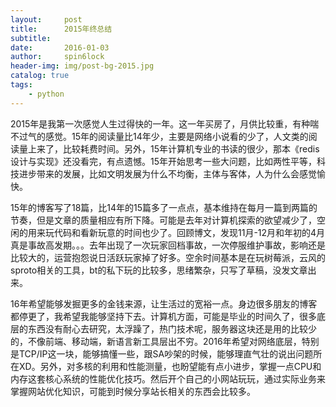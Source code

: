 ```yaml
---
layout:     post
title:      2015年终总结
subtitle:   
date:       2016-01-03
author:     spin6lock
header-img: img/post-bg-2015.jpg
catalog: true
tags:
    - python
---
```

2015年是我第一次感觉人生过得快的一年。这一年买房了，月供比较重，有种喘不过气的感觉。15年的阅读量比14年少，主要是网络小说看的少了，人文类的阅读量上来了，比较耗费时间。另外，15年计算机专业的书读的很少，那本《redis设计与实现》还没看完，有点遗憾。15年开始思考一些大问题，比如两性平等，科技进步带来的发展，比如文明发展为什么不均衡，主体与客体，人为什么会感觉愉快。

15年的博客写了18篇，比14年的15篇多了一点点，基本维持在每月一篇到两篇的节奏，但是文章的质量相应有所下降。可能是去年对计算机探索的欲望减少了，空闲的用来玩代码和看新玩意的时间也少了。回顾博文，发现11月-12月和年初的4月真是事故高发期。。。去年出现了一次玩家回档事故，一次停服维护事故，影响还是比较大的，运营抱怨说日活跃玩家掉了好多。空余时间基本是在玩树莓派，云风的sproto相关的工具，bt的私下玩的比较多，思绪繁杂，只写了草稿，没发文章出来。

16年希望能够发掘更多的金钱来源，让生活过的宽裕一点。身边很多朋友的博客都停更了，我希望我能够坚持下去。计算机方面，可能是毕业的时间久了，很多底层的东西没有耐心去研究，太浮躁了，热门技术呢，服务器这块还是用的比较少的，不像前端、移动端，新语言新工具层出不穷。2016年希望对网络底层，特别是TCP/IP这一块，能够搞懂一些，跟SA吵架的时候，能够理直气壮的说出问题所在XD。另外，对多核的利用和性能测量，也盼望能有点小进步，掌握一点CPU和内存这套核心系统的性能优化技巧。然后开个自己的小网站玩玩，通过实际业务来掌握网站优化知识，可能到时候分享站长相关的东西会比较多。
